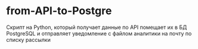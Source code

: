 # from-API-to-Postgre

Скрипт на Python, который получает данные по API помещает их в БД PostgreSQL 
и отправляет уведомление с файлом аналитики на почту по списку рассылки

